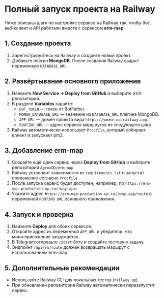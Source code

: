 <!-- Назначение файла: пошаговая инструкция по развертыванию всего проекта на Railway. -->

# Полный запуск проекта на Railway

Ниже описаны шаги по настройке сервиса на Railway так, чтобы бот, веб‑клиент и API работали вместе с сервисом **erm-map**.

## 1. Создание проекта
1. Зарегистрируйтесь на Railway и создайте новый проект.
2. Добавьте плагин **MongoDB**. После создания Railway выдаст переменную `DATABASE_URL`.

## 2. Развёртывание основного приложения
1. Нажмите **New Service → Deploy from GitHub** и выберите этот репозиторий.
2. В разделе **Variables** задайте:
   - `BOT_TOKEN` — токен от BotFather.
   - `MONGO_DATABASE_URL` — значение из `DATABASE_URL` плагина MongoDB.
   - `APP_URL` — домен проекта вида `https://<имя>.up.railway.app`.
   - `ROUTING_URL` — адрес сервиса маршрутов из следующего шага.
3. Railway автоматически использует `Procfile`, который собирает клиент и запускает pm2.

## 3. Добавление erm-map
1. Создайте ещё один сервис через **Deploy from GitHub** и выберите репозиторий `AgroxOD/erm-map`.
2. Railway установит зависимости из `requirements.txt` и запустит приложение согласно `Procfile`.
3. После запуска сервис будет доступен, например, по `https://erm-map-production.up.railway.app`.
4. Укажите адрес `https://erm-map-production.up.railway.app/route` в переменной `ROUTING_URL` основного приложения.

## 4. Запуск и проверка
1. Нажмите **Deploy** для обоих сервисов.
2. Откройте адрес из переменной `APP_URL` и убедитесь, что мини‑приложение загружается.
3. В Telegram отправьте `/start` боту и создайте тестовую задачу.
4. Эндпойнт `/api/v1/route` должен возвращать маршрут с использованием erm-map.

## 5. Дополнительные рекомендации
- Используйте Railway CLI для локальных тестов (`railway up`).
- При обновлении репозитория Railway автоматически перезапустит сервис.

